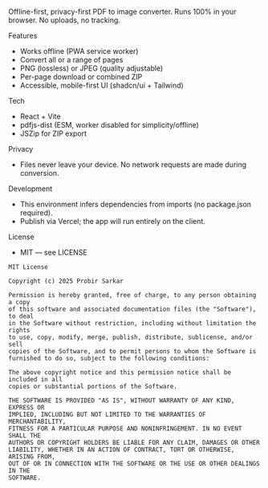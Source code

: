 Offline-first, privacy-first PDF to image converter. Runs 100% in your browser. No uploads, no tracking.

Features
- Works offline (PWA service worker)
- Convert all or a range of pages
- PNG (lossless) or JPEG (quality adjustable)
- Per-page download or combined ZIP
- Accessible, mobile-first UI (shadcn/ui + Tailwind)

Tech
- React + Vite
- pdfjs-dist (ESM, worker disabled for simplicity/offline)
- JSZip for ZIP export

Privacy
- Files never leave your device. No network requests are made during conversion.

Development
- This environment infers dependencies from imports (no package.json required).
- Publish via Vercel; the app will run entirely on the client.

License
- MIT — see LICENSE

```text file="LICENSE"
MIT License

Copyright (c) 2025 Probir Sarkar

Permission is hereby granted, free of charge, to any person obtaining a copy
of this software and associated documentation files (the "Software"), to deal
in the Software without restriction, including without limitation the rights
to use, copy, modify, merge, publish, distribute, sublicense, and/or sell
copies of the Software, and to permit persons to whom the Software is
furnished to do so, subject to the following conditions:

The above copyright notice and this permission notice shall be included in all
copies or substantial portions of the Software.

THE SOFTWARE IS PROVIDED "AS IS", WITHOUT WARRANTY OF ANY KIND, EXPRESS OR
IMPLIED, INCLUDING BUT NOT LIMITED TO THE WARRANTIES OF MERCHANTABILITY,
FITNESS FOR A PARTICULAR PURPOSE AND NONINFRINGEMENT. IN NO EVENT SHALL THE
AUTHORS OR COPYRIGHT HOLDERS BE LIABLE FOR ANY CLAIM, DAMAGES OR OTHER
LIABILITY, WHETHER IN AN ACTION OF CONTRACT, TORT OR OTHERWISE, ARISING FROM,
OUT OF OR IN CONNECTION WITH THE SOFTWARE OR THE USE OR OTHER DEALINGS IN THE
SOFTWARE.

